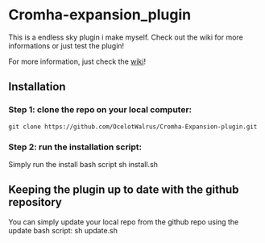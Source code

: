 # Cromha-expansion_plugin
This is a endless sky plugin i make myself. Check out the wiki for more informations or just test the plugin!

For more information, just check the [wiki](https://github.com/OcelotWalrus/Cromha-Expansion-plugin/wiki)!

## Installation
### Step 1: clone the repo on your local computer:
    git clone https://github.com/OcelotWalrus/Cromha-Expansion-plugin.git
### Step 2: run the installation script:
Simply run the install bash script
    sh install.sh
## Keeping the plugin up to date with the github repository
You can simply update your local repo from the github repo using the update bash script:
    sh update.sh

